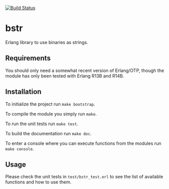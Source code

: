 [![Build Status](https://travis-ci.org/ibnfirnas/bstr.svg?branch=master)](https://travis-ci.org/ibnfirnas/bstr)


bstr
====

Erlang library to use binaries as strings.


Requirements
------------

You should only need a somewhat recent version of Erlang/OTP, though the module
has only been tested with Erlang R13B and R14B.


Installation
------------

To initialize the project run ``make bootstrap``.

To compile the module you simply run ``make``.

To run the unit tests run ``make test``.

To build the documentation run ``make doc``.

To enter a console where you can execute functions from the modules run ``make console``.


Usage
-----

Please check the unit tests in ``test/bstr_test.erl`` to see the list of
available functions and how to use them.
